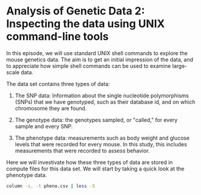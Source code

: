 # Analysis of Genetic Data 2:<br>Inspecting the data using UNIX command-line tools

In this episode, we will use standard UNIX shell commands to explore
the mouse genetics data. The aim is to get an initial impression of
the data, and to appreciate how simple shell commands can be used to
examine large-scale data.

The data set contains three types of data:

1. The SNP data: Information about the single nucleotide polymorphisms
(SNPs) that we have genotyped, such as their database id, and on which
chromosome they are found.

2. The genotype data: the genotypes sampled, or "called," for every
sample and every SNP. 

3. The phenotype data: measurements such as body weight and glucose
levels that were recorded for every mouse. In this study, this
includes measurements that were recorded to assess behavior.

Here we will investivate how these three types of data are stored in
compute files for this data set. We will start by taking a quick look
at the phenotype data.

```bash
column -s, -t pheno.csv | less -S
```

